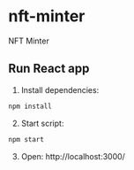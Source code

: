 # nft-minter
NFT Minter

## Run React app

1. Install dependencies:
```bash
npm install
```

2. Start script:
```bash
npm start
```

3. Open: http://localhost:3000/ 

